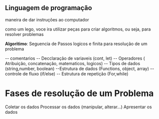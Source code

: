 ## Linguagem de programação

maneira de dar instruções ao computador

como um lego, voce ira utilizar peças para criar algoritmos, ou seja, para resolver problemas


**Algoritimo**: Seguencia de Passos logicos  e finita para resolução de um problema

-- comentarios 
-- Decclaração de variaveis (cont, let)
-- Operadores ( Atribuição, concatenação, matematicos, logicos)
-- Tipos de dados (string,number, boolean)
--Estrutura de dados (Functions, object, array)
-- controle de fluxo (if/else)
-- Estrutura de repetição (For,while)

# Fases de resolução de um Problema 

Coletar os dados 
Processar os dados (manipular, alterar...)
Apresentar os  dados 